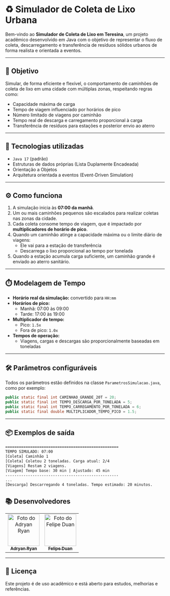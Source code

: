 # ♻️ Simulador de Coleta de Lixo Urbana

Bem-vindo ao **Simulador de Coleta de Lixo em Teresina**, um projeto acadêmico desenvolvido em Java com o objetivo de representar o fluxo de coleta, descarregamento e transferência de resíduos sólidos urbanos de forma realista e orientada a eventos.

---

## 🚀 Objetivo

Simular, de forma eficiente e flexível, o comportamento de caminhões de coleta de lixo em uma cidade com múltiplas zonas, respeitando regras como:

- Capacidade máxima de carga
- Tempo de viagem influenciado por horários de pico
- Número limitado de viagens por caminhão
- Tempo real de descarga e carregamento proporcional à carga
- Transferência de resíduos para estações e posterior envio ao aterro

---

## 🧠 Tecnologias utilizadas

- `Java 17` (padrão)
- Estruturas de dados próprias (Lista Duplamente Encadeada)
- Orientação a Objetos
- Arquitetura orientada a eventos (Event-Driven Simulation)

---

## ⚙️ Como funciona

1. A simulação inicia às **07:00 da manhã**.
2. Um ou mais caminhões pequenos são escalados para realizar coletas nas zonas da cidade.
3. Cada coleta consome tempo de viagem, que é impactado por **multiplicadores de horário de pico**.
4. Quando um caminhão atinge a capacidade máxima ou o limite diário de viagens:
   - Ele vai para a estação de transferência
   - Descarrega o lixo proporcional ao tempo por tonelada
5. Quando a estação acumula carga suficiente, um caminhão grande é enviado ao aterro sanitário.

---

## ⏱️ Modelagem de Tempo

- **Horário real da simulação:** convertido para `HH:mm`
- **Horários de pico:**
  - Manhã: 07:00 às 09:00
  - Tarde: 17:00 às 19:00
- **Multiplicador de tempo:**
  - Pico: `1.5x`
  - Fora de pico: `1.0x`
- **Tempos de operação:**
  - Viagens, cargas e descargas são proporcionalmente baseadas em toneladas

---

## 🛠️ Parâmetros configuráveis

Todos os parâmetros estão definidos na classe `ParametrosSimulacao.java`, como por exemplo:

```java
public static final int CAMINHAO_GRANDE_20T = 20;
public static final int TEMPO_DESCARGA_POR_TONELADA = 5;
public static final int TEMPO_CARREGAMENTO_POR_TONELADA = 6;
public static final double MULTIPLICADOR_TEMPO_PICO = 1.5;
```

---

## 📦 Exemplos de saída

```txt
==================================================
TEMPO SIMULADO: 07:00
[Coleta] Caminhão 1
[Coleta] Coletou 2 toneladas. Carga atual: 2/4
[Viagens] Restam 2 viagens.
[Viagem] Tempo base: 30 min | Ajustado: 45 min
--------------------------------------------------
...
[Descarga] Descarregando 4 toneladas. Tempo estimado: 20 minutos.
```
## 📚 Desenvolvedores

<table>
  <tr>
    <td align="center"><a href="https://github.com/Adryanrr"><img src="https://github.com/Adryanrr.png" width="100px;" alt="Foto do Adryan Ryan"/><br /><sub><b>Adryan Ryan</b></sub></a></td>
    <td align="center"><a href="https://github.com/Adryanrr"><img src="https://github.com/FelipeDuan.png" width="100px;" alt="Foto do Felipe Duan"/><br /><sub><b>Felipe Duan</b></sub></a></td>
  </tr>
</table>

---

## 📝 Licença

Este projeto é de uso acadêmico e está aberto para estudos, melhorias e referências.
